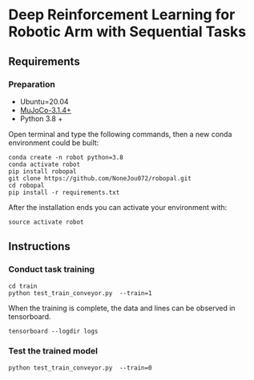 # Deep Reinforcement Learning for Robotic Arm with Sequential Tasks
## Requirements
### Preparation

* Ubuntu=20.04
* [MuJoCo-3.1.4+](http://mujoco.org/)
* Python 3.8 +

Open terminal and type the following commands, then a new conda environment could be built:
```
conda create -n robot python=3.8
conda activate robot
pip install robopal 
git clone https://github.com/NoneJou072/robopal.git
cd robopal
pip install -r requirements.txt
```
After the installation ends you can activate your environment with:
```
source activate robot
```

## Instructions 

### Conduct task training

```
cd train 
python test_train_conveyor.py  --train=1
```

When the training is complete, the data and lines can be observed in tensorboard.

```
tensorboard --logdir logs
```
### Test the trained model
```
python test_train_conveyor.py  --train=0
```